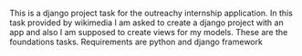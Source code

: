This is a django project task for the outreachy internship application. In this task provided by wikimedia I am asked to create a django project with an app and also I am supposed to create views for my models. These are the foundations tasks. Requirements are python and django framework
